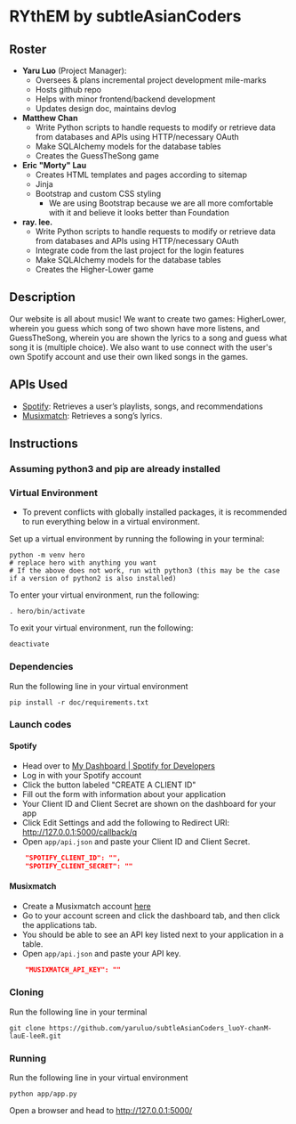 # RYthEM by subtleAsianCoders

## Roster

- **Yaru Luo** (Project Manager):
  - Oversees & plans incremental project development mile-marks
  - Hosts github repo
  - Helps with minor frontend/backend development
  - Updates design doc, maintains devlog
- **Matthew Chan**
  - Write Python scripts to handle requests to modify or retrieve data from databases and APIs using HTTP/necessary OAuth
  - Make SQLAlchemy models for the database tables
  - Creates the GuessTheSong game
- **Eric "Morty" Lau**
  - Creates HTML templates and pages according to sitemap
  - Jinja
  - Bootstrap and custom CSS styling
    - We are using Bootstrap because we are all more comfortable with it and believe it looks better than Foundation
- **ray. lee.**
  - Write Python scripts to handle requests to modify or retrieve data from databases and APIs using HTTP/necessary OAuth
  - Integrate code from the last project for the login features
  - Make SQLAlchemy models for the database tables
  - Creates the Higher-Lower game

## Description

Our website is all about music! We want to create two games: HigherLower, wherein you guess which song of two shown have more listens, and GuessTheSong, wherein you are shown the lyrics to a song and guess what song it is (multiple choice). We also want to use connect with the user's own Spotify account and use their own liked songs in the games.

## APIs Used

- [Spotify](https://docs.google.com/document/d/1hnI9zCld87HNG-7Vf2Qgeeb4gc08kQzHdCtFPKH0jd4/edit): Retrieves a user’s playlists, songs, and recommendations
- [Musixmatch](https://docs.google.com/document/d/1iOdEsoYiQ6hxNwFtRxu3Eh1aGIGiIwvMeSQFtFF-dOw/edit): Retrieves a song’s lyrics.

## Instructions

### Assuming python3 and pip are already installed

### Virtual Environment

- To prevent conflicts with globally installed packages, it is recommended to run everything below in a virtual environment.

Set up a virtual environment by running the following in your terminal:

```shell
python -m venv hero
# replace hero with anything you want
# If the above does not work, run with python3 (this may be the case if a version of python2 is also installed)
```

To enter your virtual environment, run the following:

```shell
. hero/bin/activate
```

To exit your virtual environment, run the following:

```shell
deactivate
```

### Dependencies

Run the following line in your virtual environment

```shell
pip install -r doc/requirements.txt
```

### Launch codes

#### Spotify

- Head over to [My Dashboard | Spotify for Developers](https://developer.spotify.com/dashboard/login)
- Log in with your Spotify account
- Click the button labeled "CREATE A CLIENT ID"
- Fill out the form with information about your application
- Your Client ID and Client Secret are shown on the dashboard for your app
- Click Edit Settings and add the following to Redirect URI: <http://127.0.0.1:5000/callback/q>
- Open `app/api.json` and paste your Client ID and Client Secret.

```json
    "SPOTIFY_CLIENT_ID": "",
    "SPOTIFY_CLIENT_SECRET": ""
```

#### Musixmatch

- Create a Musixmatch account [here](https://developer.musixmatch.com/signup)
- Go to your account screen and click the dashboard tab, and then click the applications tab.
- You should be able to see an API key listed next to your application in a table.
- Open `app/api.json` and paste your API key.

```json
    "MUSIXMATCH_API_KEY": ""
```

### Cloning

Run the following line in your terminal

```shell
git clone https://github.com/yaruluo/subtleAsianCoders_luoY-chanM-lauE-leeR.git
```

### Running

Run the following line in your virtual environment

```shell
python app/app.py
```

Open a browser and head to <http://127.0.0.1:5000/>
